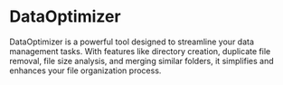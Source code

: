 # DataOptimizer
DataOptimizer is a powerful tool designed to streamline your data management tasks. With features like directory creation, duplicate file removal, file size analysis, and merging similar folders, it simplifies and enhances your file organization process. 
